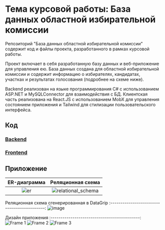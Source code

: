 # Тема курсовой работы: База данных областной избирательной комиссии
Репозиторий "База данных областной избирательной комиссии" содержит код и файлы проекта, разработанного в рамках курсовой работы.

Проект включает в себя разработанную базу данных и веб-приложение для управления ею. База данных создана для областной избирательной комиссии и содержит информацию о избирателях, кандидатах, участках и результатах голосования (подробнее на схеме ниже).

Backend реализован на языке программирования C# с использованием ASP.NET и MySQLConnector для взаимодействия с БД. Клиентская часть реализована на React.JS с использованием MobX для управления состоянием приложения и Tailwind для стилизации пользовательского интерфейса.

## Код
### [Backend](App/Backend/ElectionBack/ElectionBack)
### [Frontend](App/Client/ElectionClient)

## Приложение
ER-диаграмма               | Реляционная схема
:-------------------------:|:-------------------------:
![er](https://user-images.githubusercontent.com/63536056/233777829-98685fc0-6b44-48d3-aba5-1a2929353ff5.png)|![relational_schema](https://user-images.githubusercontent.com/63536056/233777865-eba06628-5db3-4936-ba36-9ecec6dc43b1.png)

Реляционная схема сгенерированная в DataGrip
:---------------------------------------------:
![image](https://user-images.githubusercontent.com/63536056/233778047-d79873e9-dd8d-474d-b0a6-2e52ec1c964b.png)

Дизайн приложения
:---------------------------------------------:
![Frame 1](https://user-images.githubusercontent.com/63536056/229291617-7175c379-7a77-4542-adc6-fc505d74a7f0.jpg)
![Frame 2](https://user-images.githubusercontent.com/63536056/229291625-9581ed89-079e-4129-be35-5e619b0ab9de.jpg)
![Frame 3](https://user-images.githubusercontent.com/63536056/229291641-92121be2-ec5c-4ae5-a70c-e3baa7add310.jpg)
